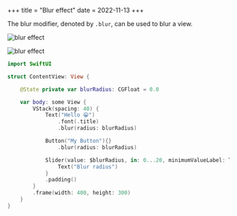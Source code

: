 +++
title = "Blur effect"
date = 2022-11-13
+++

The blur modifier, denoted by `.blur`, can be used to blur a view.

<p><img src="/swift-macos/img/blur-effect1.png" style="max-width:400px;" alt="blur effect"></p>
<p><img src="/swift-macos/img/blur-effect2.png" style="max-width:400px;" alt="blur effect"></p>

```swift
import SwiftUI

struct ContentView: View {

    @State private var blurRadius: CGFloat = 0.0

    var body: some View {
        VStack(spacing: 40) {
            Text("Hello 😁")
                .font(.title)
                .blur(radius: blurRadius)

            Button("My Button"){}
                .blur(radius: blurRadius)

            Slider(value: $blurRadius, in: 0...20, minimumValueLabel: Text("0"), maximumValueLabel: Text("20")) {
                Text("Blur radius")
            }
            .padding()
        }
        .frame(width: 400, height: 300)
    }
}
```
